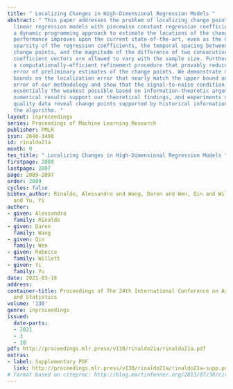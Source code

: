 ```yaml
---
title: " Localizing Changes in High-Dimensional Regression Models "
abstract: " This paper addresses the problem of localizing change points in high-dimensional
  linear regression models with piecewise constant regression coefficients. We develop
  a dynamic programming approach to estimate the locations of the change points whose
  performance improves upon the current state-of-the-art, even as the dimension, the
  sparsity of the regression coefficients, the temporal spacing between two consecutive
  change points, and the magnitude of the difference of two consecutive regression
  coefficient vectors are allowed to vary with the sample size. Furthermore, we devise
  a computationally-efficient refinement procedure that provably reduces the localization
  error of preliminary estimates of the change points. We demonstrate minimax lower
  bounds on the localization error that nearly match the upper bound on the localization
  error of our methodology and show that the signal-to-noise condition we impose is
  essentially the weakest possible based on information-theoretic arguments. Extensive
  numerical results support our theoretical findings, and experiments on real air
  quality data reveal change points supported by historical information not used by
  the algorithm. "
layout: inproceedings
series: Proceedings of Machine Learning Research
publisher: PMLR
issn: 2640-3498
id: rinaldo21a
month: 0
tex_title: " Localizing Changes in High-Dimensional Regression Models "
firstpage: 2089
lastpage: 2097
page: 2089-2097
order: 2089
cycles: false
bibtex_author: Rinaldo, Alessandro and Wang, Daren and Wen, Qin and Willett, Rebecca
  and Yu, Yi
author:
- given: Alessandro
  family: Rinaldo
- given: Daren
  family: Wang
- given: Qin
  family: Wen
- given: Rebecca
  family: Willett
- given: Yi
  family: Yu
date: 2021-03-18
address: 
container-title: Proceedings of The 24th International Conference on Artificial Intelligence
  and Statistics
volume: '130'
genre: inproceedings
issued:
  date-parts:
  - 2021
  - 3
  - 18
pdf: http://proceedings.mlr.press/v130/rinaldo21a/rinaldo21a.pdf
extras:
- label: Supplementary PDF
  link: http://proceedings.mlr.press/v130/rinaldo21a/rinaldo21a-supp.pdf
# Format based on citeproc: http://blog.martinfenner.org/2013/07/30/citeproc-yaml-for-bibliographies/
---
```

